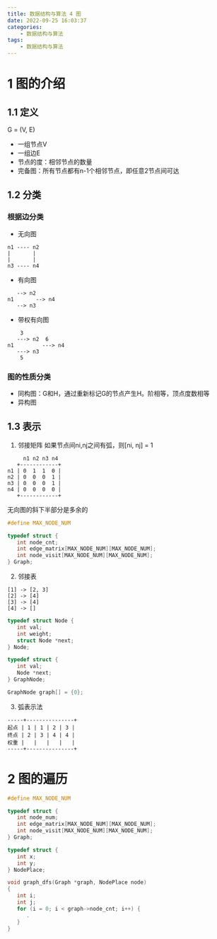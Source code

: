 ```yaml
---
title: 数据结构与算法 4 图
date: 2022-09-25 16:03:37
categories:
    - 数据结构与算法
tags:
    - 数据结构与算法
---
```


# 1 图的介绍
## 1.1 定义
G = (V, E)
- 一组节点V
- 一组边E
- 节点的度：相邻节点的数量
- 完备图：所有节点都有n-1个相邻节点，即任意2节点间可达
## 1.2 分类
### 根据边分类
- 无向图
```
n1 ---- n2
|       |
|       |
n3 ---- n4
```
- 有向图
```
   --> n2
n1       --> n4
   --> n3
```
- 带权有向图
```
    3
   ---> n2  6
n1         ---> n4
   ---> n3
    5
```
### 图的性质分类
- 同构图：G和H，通过重新标记G的节点产生H。阶相等，顶点度数相等
- 异构图

## 1.3 表示
1. 邻接矩阵
如果节点间ni,nj之间有弧，则[ni, nj] = 1
```
     n1 n2 n3 n4
   +------------+
n1 | 0  1  1  0 |
n2 | 0  0  0  1 |
n3 | 0  0  0  1 |
n4 | 0  0  0  0 |
   +------------+
```
无向图的斜下半部分是多余的
```c
#define MAX_NODE_NUM

typedef struct {
   int node_cnt;
   int edge_matrix[MAX_NODE_NUM][MAX_NODE_NUM];
   int node_visit[MAX_NODE_NUM][MAX_NODE_NUM];
} Graph;
```
2. 邻接表
```
[1] -> [2, 3]
[2] -> [4]
[3] -> [4]
[4] -> []
```
```c
typedef struct Node {
   int val;
   int weight;
   struct Node *next;
} Node;

typedef struct {
   int val;
   Node *next;
} GraphNode;

GraphNode graph[] = {0};
```
3. 弧表示法
```
-----+---------------+
起点 | 1 | 1 | 2 | 3 |
终点 | 2 | 3 | 4 | 4 |
权重 |   |   |   |   |
-----+---------------+
```

# 2 图的遍历
```c
#define MAX_NODE_NUM

typedef struct {
   int node_num;
   int edge_matrix[MAX_NODE_NUM][MAX_NODE_NUM];
   int node_visit[MAX_NODE_NUM][MAX_NODE_NUM];
} Graph;

typedef struct {
   int x;
   int y;
} NodePlace;

void graph_dfs(Graph *graph, NodePlace node)
{
   int i;
   int j;
   for (i = 0; i < graph->node_cnt; i++) {
      .
   }
}
```

